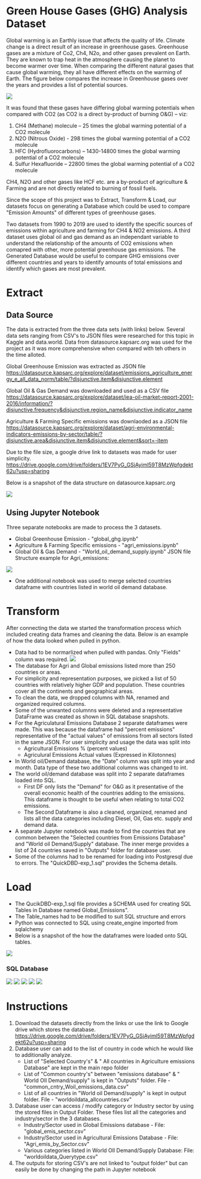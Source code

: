 # Green House Gases (GHG) Analysis Dataset

Global warming is an Earthly issue that affects the quality of life. Climate change is a direct result of an increase in greenhouse gases. Greenhouse gases are a mixture of Co2, Ch4, N2o, and other gases prevalent on Earth. They are known to trap heat in the atmosphere causing the planet to become warmer over time. When comparing the different natural gases that cause global warming, they all have different effects on the warming of Earth. 
The figure below compares the increase in Greenhouse gases over the years and provides a list of potential sources. 

![](https://github.com/harsh-env/Project2a-Database/blob/main/outputs/Proposal1.JPG)

It was found that these gases have differing global warming potentials when compared with CO2 (as CO2 is a direct by-product of burning O&G) – viz:

1. CH4 (Methane) molecule – 25 times the global warming potential of a CO2 molecule
2. N2O (Nitrous Oxide) - 298 times the global warming potential of a CO2 molecule
3. HFC (Hydrofluorocarbons) – 1430-14800 times the global warming potential of a CO2 molecule
4. Sulfur Hexafluoride – 22800 times the global warming potential of a CO2 molecule

CH4, N2O and other gases like HCF etc. are a by-product of agriculture & Farming and are not directly related to burning of fossil fuels.

Since the scope of this project was to Extract, Transform & Load, our datasets focus on generating a Database which could be used to compare "Emission Amounts" of different types of greenhouse gases. 

Two datasets from 1990 to 2019 are used to identify the specific sources of emissions within agriculture and farming for CH4 & NO2 emissions. A third dataset uses global oil and gas demand as an independant variable to understand the relationship of the amounts of CO2 emissions when comapred with other, more potential greenhouse gas emissions. The Generated Database would be useful to compare GHG emissions over different countries and years to identify amounts of total emissions and identify which gases are most prevalent. 

# Extract
## Data Source 
The data is extracted from the three data sets (with links) below. 
Several data sets ranging from CSV's to JSON files were researched for this topic in Kaggle and data.world. 
Data from datasource.kapsarc.org was used for the project as it was more comprehensive when compared with teh others in the time alloted.  

Global Greenhouse Emission was extracted as JSON file 
https://datasource.kapsarc.org/explore/dataset/emissions_agriculture_energy_e_all_data_norm/table/?disjunctive.item&disjunctive.element

Global Oil & Gas Demand was downloaded and used as a CSV file
https://datasource.kapsarc.org/explore/dataset/iea-oil-market-report-2001-2016/information/?disjunctive.frequency&disjunctive.region_name&disjunctive.indicator_name

Agriculture & Farming Specific emissions was downlaoded as a JSON file
https://datasource.kapsarc.org/explore/dataset/agri-environmental-indicators-emissions-by-sector/table/?disjunctive.area&disjunctive.item&disjunctive.element&sort=-item

Due to the file size, a google drive link to datasets was made for user simplicity. 
https://drive.google.com/drive/folders/1EV7PyG_GSjAyiml59T8MzWpfgdekt62u?usp=sharing

Below is a snapshot of the data structure on datasource.kapsarc.org

![](https://github.com/harsh-env/Project2a-Database/blob/main/outputs/Agri_emissions_Dataset.JPG)

## Using Jupyter Notebook 

Three separate notebooks are made to process the 3 datasets. 
- Global Greenhouse Emission - "global_ghg.ipynb"
- Agriculture & Farming Specific emissions - "agri_emissions.ipynb"
- Global Oil & Gas Demand - "World_oil_demand_supply.ipynb"
JSON file Structure example for Agri_emissions: 

![](https://github.com/harsh-env/Project2a-Database/blob/main/outputs/JSON_Schema.JPG)

- One additional notebook was used to merge selected countries dataframe with countries listed in world oil demand database. 

# Transform
After connecting the data we started the transformation process which included creating data frames and cleaning the data. Below is an example of how the data looked when pulled in python.  
- Data had to be normarlized when pulled with pandas. Only "Fields" column was required. 
![](https://github.com/harsh-env/Project2a-Database/blob/main/outputs/normalize_data.JPG)
- The database for Agri and Global emissions listed more than 250 countries or areas. 
- For simplicity and representation purposes, we picked a list of 50 countries with relatively higher GDP and population. These countries cover all the continents and geographical areas.
- To clean the data, we dropped columns with NA, renamed and organized required columns. 
- Some of the unwanted columnns were deleted and a representative DataFrame was created as shown in SQL database snapshots. 
- For the Agriculatural Emissions Database 2 separate dataframes were made. This was because the dataframe had "percent emissions" representative of the "actual values" of emissions from all sectors listed in the same JSON. For user simplicity and usage the data was split into
    - Agricultural Emissions % (percent values)
    - Agriculural Emissions Actual values (Expressed in Kilotonnes) 
- In World oil/Demand database, the "Date" column was split into year and month. Data type of these two additional columns was changed to int. 
- The world oil/demand database was split into 2 separate dataframes loaded into SQL. 
    - First DF only lists the "Demand" for O&G as it presentative of the overall economic health of the countries adding to the emissions. This dataframe is thought to be useful when relating to total CO2 emissions. 
    - The Second Dataframe is also a cleaned, organized, renamed and lists all the data categories including Diesel, Oil, Gas etc. supply and demand data. 
- A separate Jupyter notebook was made to find the countries that are common between the "Selected countries from Emissions Database" and "World oil Demand/Supply" database. The inner merge provides a list of 24 countries saved in "Outputs" folder for database user. 
- Some of the columns had to be renamed for loading into Postgresql due to errors. The "QuickDBD-exp_1.sql" provides the Schema details. 

# Load

- The QucikDBD-exp_1.sql file provides a SCHEMA used for creating SQL Tables in Database named Global_Emissions". 
- The Table_names had to be modified to suit SQL structure and errors
- Python was connected to SQL using create_engine imported from sqlalchemy
- Below is a snapshot of the how the dataframes were loaded onto SQL tables. 

![](https://github.com/harsh-env/Project2a-Database/blob/main/outputs/Connection_to_SQL.JPG)

### SQL Database
![](https://github.com/harsh-env/Project2a-Database/blob/main/outputs/global_agriculture_%25emissions.JPG)
![](https://github.com/harsh-env/Project2a-Database/blob/main/outputs/global_agriculture_actualemissions.JPG)
![](https://github.com/harsh-env/Project2a-Database/blob/main/outputs/global_greenhouse_emssions_all.JPG)
![](https://github.com/harsh-env/Project2a-Database/blob/main/outputs/global_oil_demand.JPG)
![](https://github.com/harsh-env/Project2a-Database/blob/main/outputs/global_oil_data_iea.JPG)

# Instructions

1. Download the datasets directly from the links or use the link to Google drive which stores the database.
    https://drive.google.com/drive/folders/1EV7PyG_GSjAyiml59T8MzWpfgdekt62u?usp=sharing
2. Database user can add to the list of country in code which he would like to additionally analyze.  
    - List of "Selected Country's" & " All countries in Agriculture emissions Database" are kept in the main repo folder
    - List of "Common country's" between "emissions database" & " World OIl Demand/supply" is kept in "Outputs" folder. File - "common_cntry_Woil_emissions_data.csv"
    - List of all countries in "World oil Demand/supply" is kept in output folder. File - "worldoildata_allcountries.csv"
3. Database user can access / modify category or Industry sector by using the stored files in Output Folder. These files list all the categories and industry/sector in the 3 databases. 
    - Industry/Sector used in Global Emissions database - File: "global_emis_sector.csv"
    - Industry/Sector used in Agricultural Emissions Database - File: "Agri_emis_by_Sector.csv"
    - Various categories listed in World OIl Demand/Supply Database: File: "worldoildata_Querytype.csv"
4. The outputs for storing CSV's are not linked to "output folder" but can easily be done by changing the path in Jupyter notebook
